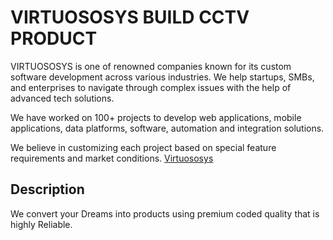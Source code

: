 # VIRTUOSOSYS BUILD CCTV PRODUCT
VIRTUOSOSYS is one of renowned companies known for its custom software development across various industries. We help startups, SMBs, and enterprises to navigate through complex issues with the help of advanced tech solutions.

We have worked on 100+ projects to develop web applications, mobile applications, data platforms, software, automation and integration solutions.

We believe in customizing each project based on special feature requirements and market conditions.
<a href="/www.virtuososys.com">Virtuososys</a>
## Description
We convert your Dreams into products using premium coded quality that is highly Reliable.

